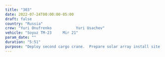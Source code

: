 ```yaml
---
title: "303"
date: 2022-07-24T00:00:00-05:00
draft: false
country: "Russia"
crew: "Yuri Onufrenko           Yuri Usachev"
vehicle: "Soyuz TM-23     Mir 21"
param_date: ""
duration: "5:51"
purpose: "Deploy second cargo crane.  Prepare solar array install site on Kvant-1"
---
```

